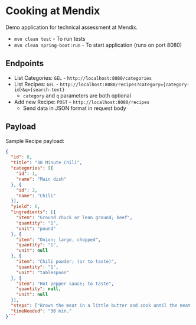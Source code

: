 # Cooking at Mendix

Demo application for technical assessment at Mendix.

* `mvn clean test` - To run tests
* `mvn clean spring-boot:run` - To start application (runs on port 8080)

## Endpoints

* List Categories: `GEL` - `http://localhost:8080/categories`
* List Recipes: `GEL` - `http://localhost:8080/recipes?category={category-id}&q={search-text}`
  * `category` and `q` parameters are both optional
* Add new Recipe: `POST` - `http://localhost:8080/recipes`
  * Send data in JSON format in request body

## Payload

Sample Recipe payload:
```JSON
{
  "id": 8,
  "title": "30 Minute Chili",
  "categories": [{
    "id": 1,
    "name": "Main dish"
  }, {
    "id": 2,
    "name": "Chili"
  }],
  "yield": 6,
  "ingredients": [{
    "item": "Ground chuck or lean ground; beef",
    "quantity": "1",
    "unit": "pound"
  }, {
    "item": "Onion; large, chopped",
    "quantity": "1",
    "unit": null
  }, {
    "item": "Chili powder; (or to taste)",
    "quantity": "1",
    "unit": "tablespoon"
  }, {
    "item": "Hot pepper sauce; to taste",
    "quantity": null,
    "unit": null
  }],
  "steps": ["Brown the meat in a little butter and cook until the meat is brown. . ."],
  "timeNeeded": "30 min."
}```
